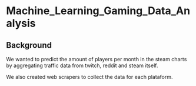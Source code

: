 # Machine_Learning_Gaming_Data_Analysis
## Background
We wanted to predict the amount of players per month in the steam charts by aggregating traffic data from twitch, reddit and steam itself.

We also created web scrapers to collect the data for each plataform.  
